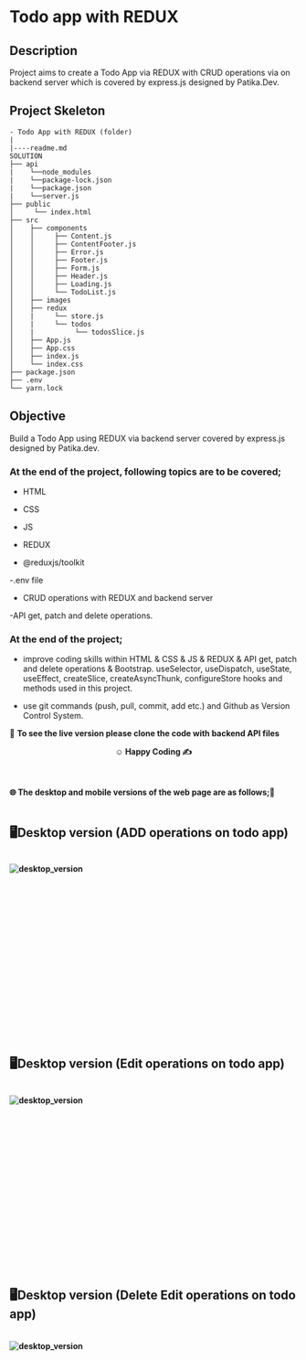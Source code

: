 # Todo app with REDUX

## Description

Project aims to create a Todo App via REDUX with CRUD operations via on backend server which is covered by express.js designed by Patika.Dev.

## Project Skeleton

```
- Todo App with REDUX (folder)
|
|----readme.md         
SOLUTION
├── api
|    └──node_modules
|    └──package-lock.json
|    └──package.json
|    └──server.js
├── public
│     └── index.html
├── src
│    ├── components
│    │     ├── Content.js
│    │     ├── ContentFooter.js
│    │     ├── Error.js
│    │     ├── Footer.js
│    │     ├── Form.js
│    │     ├── Header.js
│    │     ├── Loading.js
│    │     └── TodoList.js
│    ├── images
│    ├── redux
│    |     └── store.js
│    |     └── todos
│    |          └── todosSlice.js
│    ├── App.js
│    ├── App.css
│    ├── index.js
│    └── index.css
├── package.json
├── .env
└── yarn.lock
```

## Objective

Build a Todo App using REDUX via backend server covered by express.js designed by Patika.dev.

### At the end of the project, following topics are to be covered;

- HTML

- CSS

- JS

- REDUX

- @reduxjs/toolkit

-.env file

- CRUD operations with REDUX and backend server

-API get, patch and delete operations.

### At the end of the project;

- improve coding skills within HTML & CSS & JS & REDUX & API get, patch and delete operations & Bootstrap. useSelector, useDispatch, useState, useEffect, createSlice, createAsyncThunk, configureStore  hooks and methods used in this project.

- use git commands (push, pull, commit, add etc.) and Github as Version Control System.

🔗 <b>To see the live version please clone the code with backend API files<b>


**<p align="center">&#9786; Happy Coding &#9997;</p>**

<br><br>
🌐 The desktop and mobile versions of the web page are as follows;🧭
<br><br>

## 🖥️Desktop version (ADD operations on todo app)
<br>
<img src="./images/addTodo.gif" align="left" alt="desktop_version">
<br>
<br>
<br>
<br>
<br>
<br>
<br>
<br>
<br>
<br><br><br><br><br><br><br><br><br>

## 🖥️Desktop version (Edit operations on todo app)
<br>
<img src="./images/editTodo.gif" align="left" alt="desktop_version">
<br>
<br>
<br>
<br>
<br>
<br>
<br>
<br>
<br>
<br><br><br><br><br><br><br><br><br>

## 🖥️Desktop version (Delete Edit operations on todo app)
<br>
<img src="./images/deleteEditTodo.gif" align="left" alt="desktop_version">
<br>
<br>
<br>
<br>
<br>
<br>
<br>
<br>
<br>
<br><br><br><br><br><br><br><br><br>




